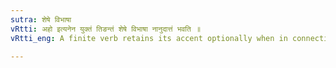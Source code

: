 ```yaml
---
sutra: शेषे विभाषा
vRtti: अहो इत्यनेन युक्तं तिङन्तं शेषे विभाषा नानुदात्तं भवति ॥
vRtti_eng: A finite verb retains its accent optionally when in connection with अहो in the remaining cases (i.e. where it does not mean praise).

---
```


